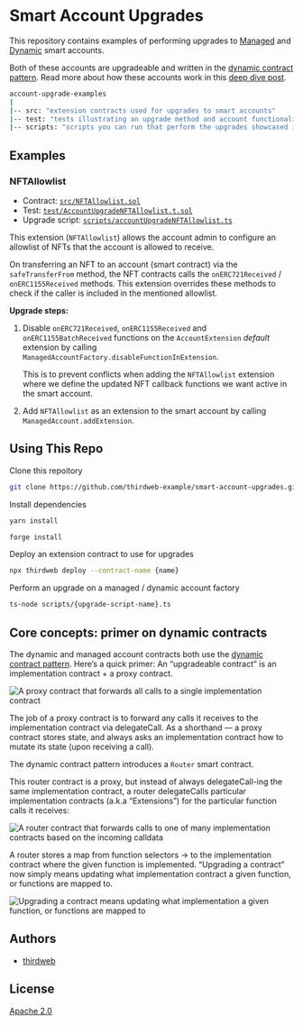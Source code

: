 # Smart Account Upgrades

This repository contains examples of performing upgrades to [Managed](https://thirdweb.com/goerli/0x069c693687ce96636303e68b3507688cbcc9c426/events) and [Dynamic](https://thirdweb.com/thirdweb.eth/DynamicAccountFactory) smart accounts.

Both of these accounts are upgradeable and written in the [dynamic contract pattern](https://github.com/thirdweb-dev/dynamic-contracts). Read more about how these accounts work in this [deep dive post](https://blog.thirdweb.com/smart-contract-deep-dive-building-smart-wallets-for-individuals-and-teams/).

```bash
account-upgrade-examples
|
|-- src: "extension contracts used for upgrades to smart accounts"
|-- test: "tests illustrating an upgrade method and account functionality pre/post upgrade."
|-- scripts: "scripts you can run that perform the upgrades showcased in tests"
```

## Examples

### NFTAllowlist

- Contract: [`src/NFTAllowlist.sol`](https://github.com/thirdweb-example/smart-account-upgrades/blob/main/src/NFTAllowlist.sol)
- Test: [`test/AccountUpgradeNFTAllowlist.t.sol`](https://github.com/thirdweb-example/smart-account-upgrades/blob/main/test/AccountUpgradedNFTAllowlist.t.sol)
- Upgrade script: [`scripts/accountUpgradeNFTAllowlist.ts`](https://github.com/thirdweb-example/smart-account-upgrades/blob/main/scripts/accountUpgradeNftAllowlist.ts)

This extension (`NFTAllowlist`) allows the account admin to configure an allowlist of NFTs that the account is allowed to receive.

On transferring an NFT to an account (smart contract) via the `safeTransferFrom` method, the NFT contracts calls the `onERC721Received` / `onERC1155Received` methods. This extension overrides these methods to check if the caller is included in the mentioned allowlist.

**Upgrade steps:**

1. Disable `onERC721Received`, `onERC1155Received` and `onERC1155BatchReceived` functions on the `AccountExtension` _default_ extension by calling `ManagedAccountFactory.disableFunctionInExtension`.

   This is to prevent conflicts when adding the `NFTAllowlist` extension where we define the updated NFT callback functions we want active in the smart account.

2. Add `NFTAllowlist` as an extension to the smart account by calling `ManagedAccount.addExtension`.

## Using This Repo

Clone this repoitory

```bash
git clone https://github.com/thirdweb-example/smart-account-upgrades.git
```

Install dependencies

```bash
yarn install
```

```bash
forge install
```

Deploy an extension contract to use for upgrades

```bash
npx thirdweb deploy --contract-name {name}
```

Perform an upgrade on a managed / dynamic account factory

```bash
ts-node scripts/{upgrade-script-name}.ts
```

## Core concepts: primer on dynamic contracts

The dynamic and managed account contracts both use the [dynamic contract pattern](https://github.com/thirdweb-dev/dynamic-contracts). Here’s a quick primer: An “upgradeable contract” is an implementation contract + a proxy contract.

![A proxy contract that forwards all calls to a single implementation contract](https://ipfs.io/ipfs/QmdzTiw5YuaMa1rjBtoyDuGHHRLdi9Afmh2Tu9Rjj1XuoA/proxy-with-single-impl.png)

The job of a proxy contract is to forward any calls it receives to the implementation contract via delegateCall. As a shorthand — a proxy contract stores state, and always asks an implementation contract how to mutate its state (upon receiving a call).

The dynamic contract pattern introduces a `Router` smart contract.

This router contract is a proxy, but instead of always delegateCall-ing the same implementation contract, a router delegateCalls particular implementation contracts (a.k.a “Extensions”) for the particular function calls it receives:

![A router contract that forwards calls to one of many implementation contracts based on the incoming calldata](https://ipfs.io/ipfs/Qmasd6DHrqMnkhifoapWAeWSs8eEJoFbzKJUpeEBacPAM7/router-many-impls.png)

A router stores a map from function selectors → to the implementation contract where the given function is implemented. “Upgrading a contract” now simply means updating what implementation contract a given function, or functions are mapped to.

![Upgrading a contract means updating what implementation a given function, or functions are mapped to](https://ipfs.io/ipfs/QmUWk4VrFsAQ8gSMvTKwPXptJiMjZdihzUNhRXky7VmgGz/router-upgrades.png)

## Authors

- [thirdweb](https://thirdweb.com)

## License

[Apache 2.0](https://www.apache.org/licenses/LICENSE-2.0.txt)
